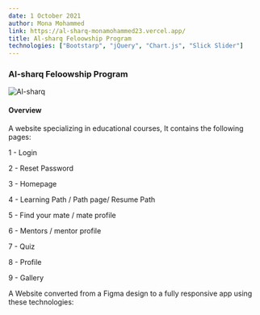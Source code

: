 ```yaml
---
date: 1 October 2021
author: Mona Mohammed
link: https://al-sharq-monamohammed23.vercel.app/
title: Al-sharq Feloowship Program
technologies: ["Bootstarp", "jQuery", "Chart.js", "Slick Slider"]
---
```


### Al-sharq Feloowship Program

![Al-sharq](/images/education/profile.PNG)

#### Overview

A website specializing in educational courses,
It contains the following pages:

1 - Login

2 - Reset Password

3 - Homepage

4 - Learning Path / Path page/ Resume Path

5 - Find your mate / mate profile 

6 - Mentors / mentor profile

7 - Quiz

8 - Profile

9 - Gallery


A Website converted from a Figma design to a fully responsive app using these technologies: 